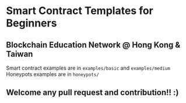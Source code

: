 # Smart Contract Templates for Beginners 
## Blockchain Education Network @ Hong Kong & Taiwan
Smart contract examples are in `examples/basic` and `examples/medium`
Honeypots examples are in `honeypots/`

## Welcome any pull request and contribution!! :)
